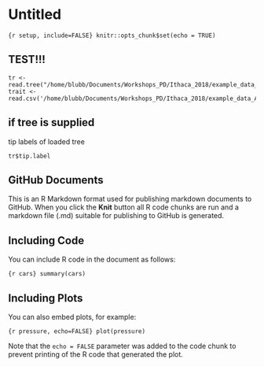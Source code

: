 Untitled
================

`{r setup, include=FALSE} knitr::opts_chunk$set(echo = TRUE)`

## TEST\!\!\!

```{load data} 
tr <- read.tree("/home/blubb/Documents/Workshops_PD/Ithaca_2018/example_data_ARBOR/CostaRicaHeliconia.tre.phy")
trait <- read.csv('/home/blubb/Documents/Workshops_PD/Ithaca_2018/example_data_ARBOR/Heliconia_phylogeny_matrix.csv')
```

## if tree is supplied

tip labels of loaded tree

``` {r}
tr$tip.label
```

## GitHub Documents

This is an R Markdown format used for publishing markdown documents to
GitHub. When you click the **Knit** button all R code chunks are run and
a markdown file (.md) suitable for publishing to GitHub is generated.

## Including Code

You can include R code in the document as follows:

`{r cars} summary(cars)`

## Including Plots

You can also embed plots, for example:

`{r pressure, echo=FALSE} plot(pressure)`

Note that the `echo = FALSE` parameter was added to the code chunk to
prevent printing of the R code that generated the plot.
